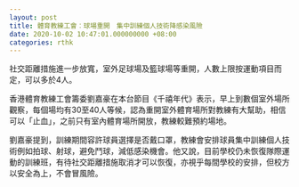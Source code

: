 ```yaml
---
layout: post
title: 體育教練工會︰球場重開　集中訓練個人技術降感染風險
date: 2020-10-02 10:47:01.000000000 +08:00
categories: rthk
---
```


社交距離措施進一步放寬，室外足球場及籃球場等重開，人數上限按運動項目而定，可以多於4人。

香港體育教練工會籌委劉嘉豪在本台節目《千禧年代》表示，早上到數個室外場所觀察，每個場均有30至40人等候，認為重開室外體育場所對教練有大幫助，相信可以「止血」，之前只有室內體育場所開放，教練較難預約場地。

劉嘉豪提到，訓練期間容許球員選擇是否戴口罩，教練會安排球員集中訓練個人技術例如拍球、射球，避免鬥球，減低感染機會。他又說，目前學校仍未恢復隊際運動的訓練班，有待社交距離措施取消才可以恢復，亦視乎每間學校的安排，但校方以安全為上，不會冒風險。
